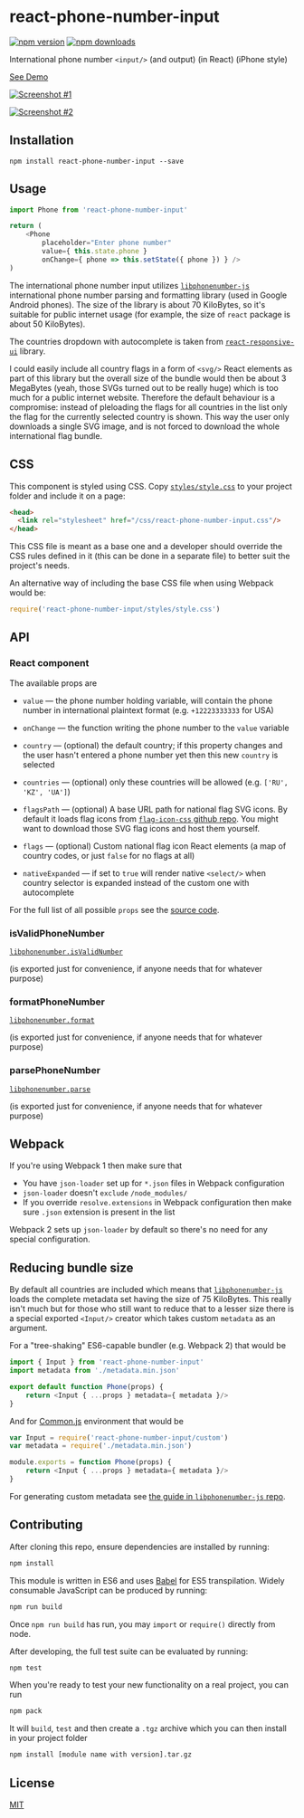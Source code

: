 # react-phone-number-input

[![npm version](https://img.shields.io/npm/v/react-phone-number-input.svg?style=flat-square)](https://www.npmjs.com/package/react-phone-number-input)
[![npm downloads](https://img.shields.io/npm/dm/react-phone-number-input.svg?style=flat-square)](https://www.npmjs.com/package/react-phone-number-input)

International phone number `<input/>` (and output) (in React) (iPhone style)

[See Demo](http://halt-hammerzeit.github.io/react-phone-number-input/)

[![Screenshot #1](https://raw.githubusercontent.com/halt-hammerzeit/react-phone-number-input/master/docs/images/Screen%20Shot%202016-12-24%20at%2012.37.51.png)](https://www.youtube.com/watch?v=6e1pMrYH5jI)

[![Screenshot #2](https://raw.githubusercontent.com/halt-hammerzeit/react-phone-number-input/master/docs/images/Screen%20Shot%202016-12-24%20at%2012.35.26.png)](https://www.youtube.com/watch?v=vsE5nHBxt2w)

## Installation

```
npm install react-phone-number-input --save
```

## Usage

```js
import Phone from 'react-phone-number-input'

return (
	<Phone
		placeholder="Enter phone number"
		value={ this.state.phone }
		onChange={ phone => this.setState({ phone }) } />
)
```

The international phone number input utilizes [`libphonenumber-js`](https://github.com/halt-hammerzeit/libphonenumber-js) international phone number parsing and formatting library (used in Google Android phones). The size of the library is about 70 KiloBytes, so it's suitable for public internet usage (for example, the size of `react` package is about 50 KiloBytes).

The countries dropdown with autocomplete is taken from [`react-responsive-ui`](https://halt-hammerzeit.github.io/react-responsive-ui/) library.

I could easily include all country flags in a form of `<svg/>` React elements as part of this library but the overall size of the bundle would then be about 3 MegaBytes (yeah, those SVGs turned out to be really huge) which is too much for a public internet website. Therefore the default behaviour is a compromise: instead of pleloading the flags for all countries in the list only the flag for the currently selected country is shown. This way the user only downloads a single SVG image, and is not forced to download the whole international flag bundle.

## CSS

This component is styled using CSS. Copy [`styles/style.css`](https://github.com/halt-hammerzeit/react-phone-number-input/blob/master/styles/style.css) to your project folder and include it on a page:

```html
<head>
  <link rel="stylesheet" href="/css/react-phone-number-input.css"/>
</head>
```

This CSS file is meant as a base one and a developer should override the CSS rules defined in it (this can be done in a separate file) to better suit the project's needs.

An alternative way of including the base CSS file when using Webpack would be:

```js
require('react-phone-number-input/styles/style.css')
```

## API

### React component

The available props are

 * `value` — the phone number holding variable, will contain the phone number in international plaintext format (e.g. `+12223333333` for USA)

 * `onChange` — the function writing the phone number to the `value` variable

 * `country` — (optional) the default country; if this property changes and the user hasn't entered a phone number yet then this new `country` is selected

 * `countries` — (optional) only these countries will be allowed (e.g. `['RU', 'KZ', 'UA']`)

 * `flagsPath` — (optional) A base URL path for national flag SVG icons. By default it loads flag icons from [`flag-icon-css` github repo](https://github.com/lipis/flag-icon-css). You might want to download those SVG flag icons and host them yourself.

 * `flags` — (optional) Custom national flag icon React elements (a map of country codes, or just `false` for no flags at all)

 * `nativeExpanded` — if set to `true` will render native `<select/>` when country selector is expanded instead of the custom one with autocomplete

For the full list of all possible `props` see the [source code](https://github.com/halt-hammerzeit/react-phone-number-input/blob/master/source/input.js).

### isValidPhoneNumber

[`libphonenumber.isValidNumber`](https://github.com/halt-hammerzeit/libphonenumber-js#isvalidnumbernumber-country_code)

(is exported just for convenience, if anyone needs that for whatever purpose)

### formatPhoneNumber

[`libphonenumber.format`](https://github.com/halt-hammerzeit/libphonenumber-js#formatparsed_number-format)

(is exported just for convenience, if anyone needs that for whatever purpose)

### parsePhoneNumber

[`libphonenumber.parse`](https://github.com/halt-hammerzeit/libphonenumber-js#parsetext-options)

(is exported just for convenience, if anyone needs that for whatever purpose)

## Webpack

If you're using Webpack 1 then make sure that

 * You have `json-loader` set up for `*.json` files in Webpack configuration
 * `json-loader` doesn't `exclude` `/node_modules/`
 * If you override `resolve.extensions` in Webpack configuration then make sure `.json` extension is present in the list

Webpack 2 sets up `json-loader` by default so there's no need for any special configuration.

## Reducing bundle size

By default all countries are included which means that [`libphonenumber-js`](https://github.com/halt-hammerzeit/libphonenumber-js) loads the complete metadata set having the size of 75 KiloBytes. This really isn't much but for those who still want to reduce that to a lesser size there is a special exported `<Input/>` creator which takes custom `metadata` as an argument.

For a "tree-shaking" ES6-capable bundler (e.g. Webpack 2) that would be

```js
import { Input } from 'react-phone-number-input'
import metadata from './metadata.min.json'

export default function Phone(props) {
	return <Input { ...props } metadata={ metadata }/>
}
```

And for [Common.js](https://auth0.com/blog/javascript-module-systems-showdown/) environment that would be

```js
var Input = require('react-phone-number-input/custom')
var metadata = require('./metadata.min.json')

module.exports = function Phone(props) {
	return <Input { ...props } metadata={ metadata }/>
}
```

For generating custom metadata see [the guide in `libphonenumber-js` repo](https://github.com/halt-hammerzeit/libphonenumber-js#customizing-metadata).

## Contributing

After cloning this repo, ensure dependencies are installed by running:

```sh
npm install
```

This module is written in ES6 and uses [Babel](http://babeljs.io/) for ES5
transpilation. Widely consumable JavaScript can be produced by running:

```sh
npm run build
```

Once `npm run build` has run, you may `import` or `require()` directly from
node.

After developing, the full test suite can be evaluated by running:

```sh
npm test
```

When you're ready to test your new functionality on a real project, you can run

```sh
npm pack
```

It will `build`, `test` and then create a `.tgz` archive which you can then install in your project folder

```sh
npm install [module name with version].tar.gz
```

## License

[MIT](LICENSE)